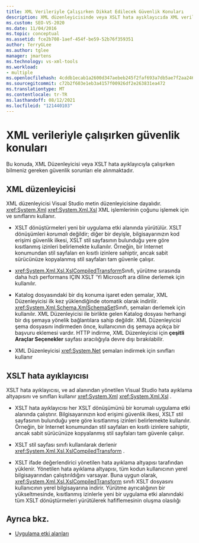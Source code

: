 ```yaml
---
title: XML Verileriyle Çalışırken Dikkat Edilecek Güvenlik Konuları
description: XML düzenleyicisinde veya XSLT hata ayıklayıcıda XML verileriyle çalışırken güvenlik konuları hakkında bilgi edinin.
ms.custom: SEO-VS-2020
ms.date: 11/04/2016
ms.topic: conceptual
ms.assetid: fce2b708-1aef-454f-be59-52b76f359351
author: TerryGLee
ms.author: tglee
manager: jmartens
ms.technology: vs-xml-tools
ms.workload:
- multiple
ms.openlocfilehash: 4cddb1ecab1a2600d347aebeb245f2faf693a7db5ae7f2aa2467acf3ae69f1ae
ms.sourcegitcommit: c72b2f603e1eb3a4157f00926df2e263831ea472
ms.translationtype: MT
ms.contentlocale: tr-TR
ms.lasthandoff: 08/12/2021
ms.locfileid: "121440103"
---
```

# <a name="security-considerations-when-working-with-xml-data"></a>XML verileriyle çalışırken güvenlik konuları

Bu konuda, XML Düzenleyicisi veya XSLT hata ayıklayıcıyla çalışırken bilmeniz gereken güvenlik sorunları ele alınmaktadır.

## <a name="xml-editor"></a>XML düzenleyicisi

XML düzenleyicisi Visual Studio metin düzenleyicisine dayalıdır. <xref:System.Xml> <xref:System.Xml.Xsl> XML işlemlerinin çoğunu işlemek için ve sınıflarını kullanır.

- XSLT dönüştürmeleri yeni bir uygulama etki alanında yürütülür. XSLT dönüşümleri *korumalı* değildir; diğer bir deyişle, bilgisayarınızın kod erişimi güvenlik ilkesi, XSLT stil sayfasının bulunduğu yere göre kısıtlanmış izinleri belirlemekte kullanılır. Örneğin, bir Internet konumundan stil sayfaları en kısıtlı izinlere sahiptir, ancak sabit sürücünüze kopyalanmış stil sayfaları tam güvenle çalışır.

- <xref:System.Xml.Xsl.XslCompiledTransform>Sınıfı, yürütme sırasında daha hızlı performans IÇIN XSLT 'Yi Microsoft ara diline derlemek için kullanılır.

- Katalog dosyasındaki bir dış konuma işaret eden şemalar, XML Düzenleyicisi ilk kez yüklendiğinde otomatik olarak indirilir. <xref:System.Xml.Schema.XmlSchemaSet>Sınıfı, şemaları derlemek için kullanılır. XML Düzenleyicisi ile birlikte gelen Katalog dosyası herhangi bir dış şemaya yönelik bağlantılara sahip değildir. XML Düzenleyicisi şema dosyasını indirmeden önce, kullanıcının dış şemaya açıkça bir başvuru eklemesi vardır. HTTP indirme, XML Düzenleyicisi için **çeşitli Araçlar Seçenekler** sayfası aracılığıyla devre dışı bırakılabilir.

- XML Düzenleyicisi <xref:System.Net> şemaları indirmek için sınıfları kullanır

## <a name="xslt-debugger"></a>XSLT hata ayıklayıcısı

XSLT hata ayıklayıcısı, ve ad alanından yönetilen Visual Studio hata ayıklama altyapısını ve sınıfları kullanır <xref:System.Xml> <xref:System.Xml.Xsl> .

- XSLT hata ayıklayıcısı her XSLT dönüşümünü bir korumalı uygulama etki alanında çalıştırır. Bilgisayarınızın kod erişimi güvenlik ilkesi, XSLT stil sayfasının bulunduğu yere göre kısıtlanmış izinleri belirlemekte kullanılır. Örneğin, bir Internet konumundan stil sayfaları en kısıtlı izinlere sahiptir, ancak sabit sürücünüze kopyalanmış stil sayfaları tam güvenle çalışır.

- XSLT stil sayfası sınıfı kullanılarak derlenir <xref:System.Xml.Xsl.XslCompiledTransform> .

- XSLT ifade değerlendirici yönetilen hata ayıklama altyapısı tarafından yüklenir. Yönetilen hata ayıklama altyapısı, tüm kodun kullanıcının yerel bilgisayarından çalıştırıldığını varsayar. Buna uygun olarak, <xref:System.Xml.Xsl.XslCompiledTransform> sınıfı XSLT dosyasını kullanıcının yerel bilgisayarına indirir. Yürütme ayrıcalığının bir yükseltmesinde, kısıtlanmış izinlerle yeni bir uygulama etki alanındaki tüm XSLT dönüştürmeleri yürütülerek hafiflemesinin oluşma olasılığı

## <a name="see-also"></a>Ayrıca bkz.

- [Uygulama etki alanları](/dotnet/framework/app-domains/application-domains)